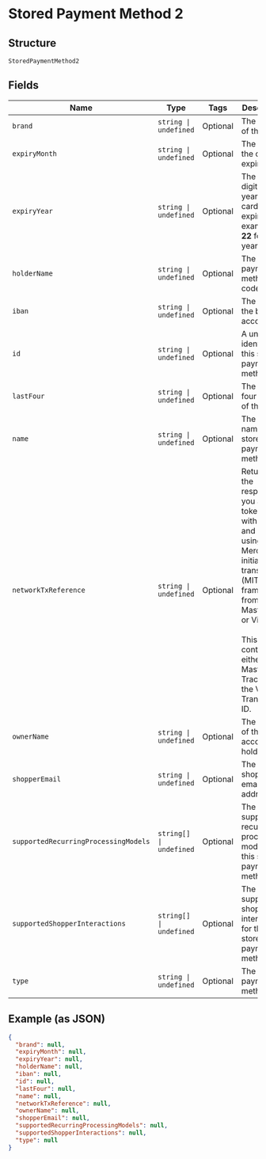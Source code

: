 
# Stored Payment Method 2

## Structure

`StoredPaymentMethod2`

## Fields

| Name | Type | Tags | Description |
|  --- | --- | --- | --- |
| `brand` | `string \| undefined` | Optional | The brand of the card. |
| `expiryMonth` | `string \| undefined` | Optional | The month the card expires. |
| `expiryYear` | `string \| undefined` | Optional | The last two digits of the year the card expires. For example, **22** for the year 2022. |
| `holderName` | `string \| undefined` | Optional | The unique payment method code. |
| `iban` | `string \| undefined` | Optional | The IBAN of the bank account. |
| `id` | `string \| undefined` | Optional | A unique identifier of this stored payment method. |
| `lastFour` | `string \| undefined` | Optional | The last four digits of the PAN. |
| `name` | `string \| undefined` | Optional | The display name of the stored payment method. |
| `networkTxReference` | `string \| undefined` | Optional | Returned in the response if you are not tokenizing with Adyen and are using the Merchant-initiated transactions (MIT) framework from Mastercard or Visa.<br><br>This contains either the Mastercard Trace ID or the Visa Transaction ID. |
| `ownerName` | `string \| undefined` | Optional | The name of the bank account holder. |
| `shopperEmail` | `string \| undefined` | Optional | The shopper’s email address. |
| `supportedRecurringProcessingModels` | `string[] \| undefined` | Optional | The supported recurring processing models for this stored payment method. |
| `supportedShopperInteractions` | `string[] \| undefined` | Optional | The supported shopper interactions for this stored payment method. |
| `type` | `string \| undefined` | Optional | The type of payment method. |

## Example (as JSON)

```json
{
  "brand": null,
  "expiryMonth": null,
  "expiryYear": null,
  "holderName": null,
  "iban": null,
  "id": null,
  "lastFour": null,
  "name": null,
  "networkTxReference": null,
  "ownerName": null,
  "shopperEmail": null,
  "supportedRecurringProcessingModels": null,
  "supportedShopperInteractions": null,
  "type": null
}
```

